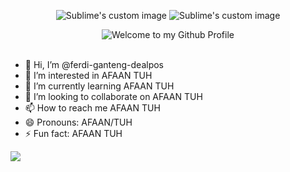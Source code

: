 <p align="center">
  <img src="https://i.postimg.cc/Dw9n43j8/3dgifmaker02246.gif" alt="Sublime's custom image"/>
  <img src="https://i.postimg.cc/kXDmjgL2/3dgifmaker61278.gif" alt="Sublime's custom image"/>
</p>
<div align="center">
  <img src="https://github.com/BrunnerLivio/brunnerlivio/blob/master/images/welcome.png?raw=true" style="max-width: 100%;" alt="Welcome to my Github Profile" />
  <br />
  <br />
</div>


- 👋 Hi, I’m @ferdi-ganteng-dealpos
- 👀 I’m interested in AFAAN TUH
- 🌱 I’m currently learning AFAAN TUH
- 💞️ I’m looking to collaborate on AFAAN TUH
- 📫 How to reach me AFAAN TUH
- 😄 Pronouns: AFAAN/TUH
- ⚡ Fun fact: AFAAN TUH

![](https://i.postimg.cc/zXkgk0Zz/image.png)


<!---
ferdi-ganteng-dealpos/ferdi-ganteng-dealpos is a ✨ special ✨ repository because its `README.md` (this file) appears on your GitHub profile.
You can click the Preview link to take a look at your changes.
--->

